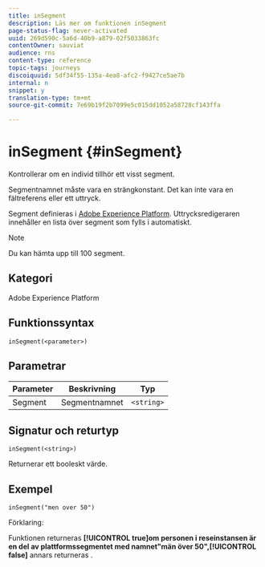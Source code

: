 ```yaml
---
title: inSegment
description: Läs mer om funktionen inSegment
page-status-flag: never-activated
uuid: 269d590c-5a6d-40b9-a879-02f5033863fc
contentOwner: sauviat
audience: rns
content-type: reference
topic-tags: journeys
discoiquuid: 5df34f55-135a-4ea8-afc2-f9427ce5ae7b
internal: n
snippet: y
translation-type: tm+mt
source-git-commit: 7e69b19f2b7099e5c015dd1052a58728cf143ffa

---
```



# inSegment {#inSegment}

Kontrollerar om en individ tillhör ett visst segment.

Segmentnamnet måste vara en strängkonstant. Det kan inte vara en fältreferens eller ett uttryck.

Segment definieras i [Adobe Experience Platform](https://platform.adobe.com/segment/overview). Uttrycksredigeraren innehåller en lista över segment som fylls i automatiskt.

>[!NOTE]
>
>Du kan hämta upp till 100 segment.

## Kategori

Adobe Experience Platform

## Funktionssyntax

`inSegment(<parameter>)`

## Parametrar

| Parameter | Beskrivning | Typ |
|--- |--- |--- |
| Segment | Segmentnamnet | `<string>` |

## Signatur och returtyp

`inSegment(<string>)`

Returnerar ett booleskt värde.

## Exempel

`inSegment("men over 50")`

Förklaring:

Funktionen returneras **[!UICONTROL true]**om personen i reseinstansen är en del av plattformssegmentet med namnet&quot;män över 50&quot;,**[!UICONTROL false]** annars returneras .
